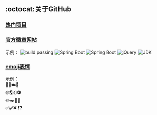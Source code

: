 ## :octocat:关于GitHub

### [热门项目](https://github.com/trending)

### [官方徽章网站](http://shields.io/)
示例：
![build passing](https://img.shields.io/badge/build-passing-brightgreen.svg)
![Spring Boot](https://img.shields.io/badge/Spring%20Boot-1.5.13-brightgreen.svg)
![Spring Boot](https://img.shields.io/badge/Spring%20Boot-2.1.0-brightgreen.svg)
![jQuery](https://img.shields.io/badge/jQuery-1.10.2-orange.svg)
![JDK](https://img.shields.io/badge/JDK-1.8-blue.svg)

### [emoji表情](https://www.cnblogs.com/takeurhand/p/6940135.html)
示例：  
💭💬☁️🎲   
🌐🌎🌔⚽    
✏️✒️📐📙   
✅✔️❌ ❗❓  



